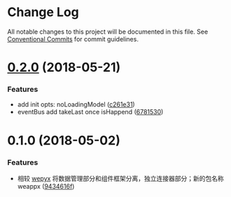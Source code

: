 # Change Log

All notable changes to this project will be documented in this file.
See [Conventional Commits](https://conventionalcommits.org) for commit guidelines.

<a name="0.2.0"></a>
# [0.2.0](https://github.com/tolerance-go/wepyx/compare/weappx@0.1.0...weappx@0.2.0) (2018-05-21)


### Features

* add init opts: noLoadingModel ([c261e31](https://github.com/tolerance-go/wepyx/commit/c261e31))
* eventBus add takeLast once isHappend ([6781530](https://github.com/tolerance-go/wepyx/commit/6781530))




<a name="0.1.0"></a>
# 0.1.0 (2018-05-02)


### Features

* 相较 [wepyx](https://github.com/tolerance-go/weappx/tree/wepyx) 将数据管理部分和组件框架分离，独立连接器部分；新的包名称 weappx ([9434616f](https://github.com/tolerance-go/wepyx/commit/9434616f))
